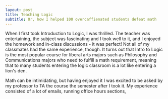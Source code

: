 ```yaml
---
layout: post
title: Teaching Logic
subtitle: Or, how I helped 100 overcaffienated students defeat math
---
```

When I first took Introduction to Logic, I was thrilled. The teacher was entertaining, the subject was fascinating and I took well to it, and I enjoyed the homework and in-class discussions - it was perfect! Not all of my classmates had the same experience, though. It turns out that Intro to Logic is the most popular course for liberal arts majors such as Philosophy and Communications majors who need to fulfill a math requirement, meaning that to many students entering the logic classroom is a lot like entering a lion's den. 

Math can be intimidating, but having enjoyed it I was excited to be asked by my professor to TA the course the semester after I took it. My experience consisted of a lot of emails, running office hours sections, 